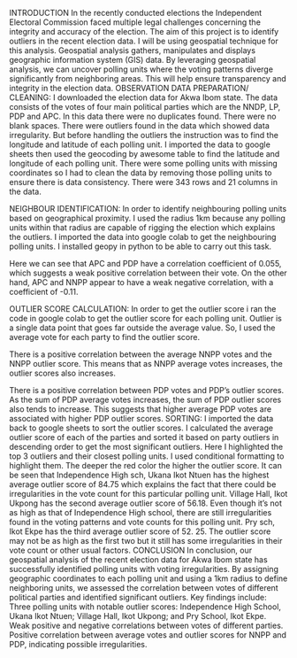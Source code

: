 INTRODUCTION
 In the recently conducted elections the Independent Electoral Commission faced multiple legal challenges concerning the integrity and accuracy of the election. The aim of this project is to identify outliers in the recent election data. I will be using geospatial technique for this analysis. Geospatial analysis gathers, manipulates and displays geographic information system (GIS) data.  By leveraging geospatial analysis, we can uncover polling units where the voting patterns diverge significantly from neighboring areas. This will help ensure transparency and integrity in the election data. 
OBSERVATION
DATA PREPARATION/ CLEANING: 
I downloaded the election data for Akwa Ibom state. The data consists of the votes of four main political parties which are the NNDP, LP, PDP and APC. In this data there were no duplicates found. There were no blank spaces. There were outliers found in the data which showed data irregularity. 
But before handling the outliers the instruction was to find the longitude and latitude of each polling unit. I imported the data to google sheets then used the geocoding by awesome table to find the latitude and longitude of each polling unit. There were some polling units with missing coordinates so I had to clean the data by removing those polling units to ensure there is data consistency. There were 343 rows and 21 columns in the data.

NEIGHBOUR IDENTIFICATION: 
In order to identify neighbouring polling units based on geographical proximity. I used the radius 1km because any polling units within that radius are capable of rigging the election which explains the outliers. I imported the data into google colab to get the neighbouring polling units. I installed geopy in python to be able to carry out this task.

Here we can see that APC and PDP have a correlation coefficient of 0.055, which suggests a weak positive correlation between their vote. On the other hand, APC and NNPP appear to have a weak negative correlation, with a coefficient of -0.11.

OUTLIER SCORE CALCULATION: 
In order to get the outlier score i ran the code in google colab to get the outlier score for each polling unit. Outlier is a single data point that goes far outside the average value. So, I used the average vote for each party to find the outlier score.

There is a positive correlation between the average NNPP votes and the NNPP outlier score. This means that as NNPP average votes increases, the outlier scores also increases. 

There is a positive correlation between PDP votes and PDP’s outlier scores. As the sum of PDP average votes increases, the sum of PDP outlier scores also tends to increase. This suggests that higher average PDP votes are associated with higher PDP outlier scores. 
SORTING: 
I imported the data back to google sheets to sort the outlier scores. I calculated the average outlier score of each of the parties and sorted it based on party outliers in descending order to get the most significant outliers.
Here I highlighted the top 3 outliers and their closest polling units. I used conditional formatting to highlight them. The deeper the red color the higher the outlier score. 
It can be seen that Independence High sch, Ukana Ikot Ntuen has the highest average outlier score of 84.75 which explains the fact that there could be irregularities in the vote count for this particular polling unit. 
Village Hall, Ikot Ukpong has the second average outlier score of 56.18. Even though it’s not as high as that of Independence High school, there are still irregularities found in the voting patterns and vote counts for this polling unit.
Pry sch, Ikot Ekpe has the third average outlier score of 52. 25. The outlier score may not be as high as the first two but it still has some irregularities in their vote count or other usual factors.
CONCLUSION 
In conclusion, our geospatial analysis of the recent election data for Akwa Ibom state has successfully identified polling units with voting irregularities. By assigning geographic coordinates to each polling unit and using a 1km radius to define neighboring units, we assessed the correlation between votes of different political parties and identified significant outliers.
Key findings include:
Three polling units with notable outlier scores: Independence High School, Ukana Ikot Ntuen; Village Hall, Ikot Ukpong; and Pry School, Ikot Ekpe.
Weak positive and negative correlations between votes of different parties.
Positive correlation between average votes and outlier scores for NNPP and PDP, indicating possible irregularities.
